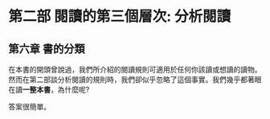 # 第二部 閱讀的第三個層次: 分析閱讀 #

## 第六章 書的分類 ##

在本書的開頭曾說過，我們所介紹的閱讀規則可適用於任何你該讀或想讀的讀物。然而在第二部談分析閱讀的規則時，我們卻似乎忽略了這個事實。我們幾乎都著眼在讀**一整本書**，為什麼呢?

答案很簡單。
